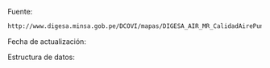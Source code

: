 Fuente:  
```bash
http://www.digesa.minsa.gob.pe/DCOVI/mapas/DIGESA_AIR_MR_CalidadAirePuntual_LAMBAYEQUE.html#inicio
```  

Fecha de actualización:  

Estructura de datos:
